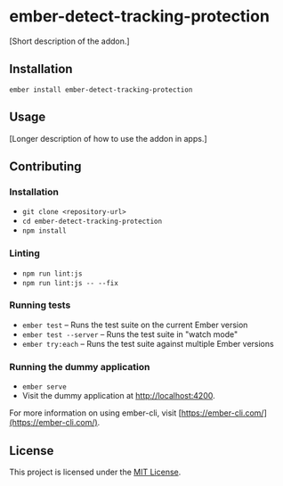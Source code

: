 ember-detect-tracking-protection
==============================================================================

[Short description of the addon.]

Installation
------------------------------------------------------------------------------

```
ember install ember-detect-tracking-protection
```


Usage
------------------------------------------------------------------------------

[Longer description of how to use the addon in apps.]


Contributing
------------------------------------------------------------------------------

### Installation

* `git clone <repository-url>`
* `cd ember-detect-tracking-protection`
* `npm install`

### Linting

* `npm run lint:js`
* `npm run lint:js -- --fix`

### Running tests

* `ember test` – Runs the test suite on the current Ember version
* `ember test --server` – Runs the test suite in "watch mode"
* `ember try:each` – Runs the test suite against multiple Ember versions

### Running the dummy application

* `ember serve`
* Visit the dummy application at [http://localhost:4200](http://localhost:4200).

For more information on using ember-cli, visit [https://ember-cli.com/](https://ember-cli.com/).

License
------------------------------------------------------------------------------

This project is licensed under the [MIT License](LICENSE.md).
